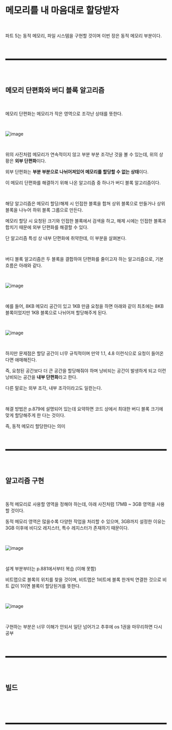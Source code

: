 # 메모리를 내 마음대로 할당받자

<br>

파트 5는 동적 메모리, 파일 시스템을 구현할 것이며 이번 장은 동적 메모리 부분이다.

<br><br>
<hr style="border: 2px solid;">
<br><br>

## 메모리 단편화와 버디 블록 알고리즘

<br>

메모리 단편화는 메모리가 작은 영역으로 조각난 상태를 뜻한다.

<br>

![image](https://user-images.githubusercontent.com/52172169/203921674-9afda3c2-a95e-4a73-b824-3c4b2df89bbd.png)

<br>

위의 사진처럼 메모리가 연속적이지 않고 부분 부분 조각난 것을 볼 수 있는데, 위의 상황은 **외부 단편화**이다.

외부 단편화는 **부분 부분으로 나뉘어져있어 메모리를 할당할 수 없는 상태**이다.

이 메모리 단편화를 해결하기 위해 나온 알고리즘 중 하나가 버디 블록 알고리즘이다.

<br>

해당 알고리즘은 메모리 할당/해제 시 인접한 블록을 합쳐 상위 블록으로 만들거나 상위 블록을 나누어 하위 블록 그룹으로 만든다.

메모리 할당 시 요청된 크기와 인접한 블록에서 검색을 하고, 해제 시에는 인접한 블록과 합치기 때문에 외부 단편화를 해결할 수 있다.

단 알고리즘 특성 상 내부 단편화에 취약한데, 이 부분을 살펴본다.

<br>

버디 블록 알고리즘은 두 블록을 결합하여 단편화를 줄이고자 하는 알고리즘으로, 기본 흐름은 아래와 같다.

<br>

![image](https://user-images.githubusercontent.com/52172169/203922379-df6ff1bf-ab0f-4db2-9c5e-48f1f297b71b.png)

<br>

예를 들어, 8KB 메모리 공간이 있고 1KB 만큼 요청을 하면 아래와 같이 최초에는 8KB 블록이었지만 1KB 블록으로 나뉘어져 할당해주게 된다.

<br>

![image](https://user-images.githubusercontent.com/52172169/203923037-df527cd6-37ba-4a07-9e57-12f9455f26c8.png)

<br>

하지만 문제점은 할당 공간이 너무 규칙적이며 만약 1.1, 4.8 이런식으로 요청이 들어온다면 애매해진다.

즉, 요청된 공간보다 더 큰 공간을 할당해줘야 하며 낭비되는 공간이 발생하게 되고 이런 낭비되는 공간을 **내부 단편화**라고 한다.

다른 말로는 외부 조각, 내부 조각이라고도 일컫는다.

<br>

해결 방법은 p.879에 설명되어 있는데 요약하면 코드 상에서 최대한 버디 블록 크기에 맞게 할당해주게 한 다는 것이다.

즉, 동적 메모리 할당한다는 의미

<br><br>
<hr style="border: 2px solid;">
<br><br>

## 알고리즘 구현

<br>

동적 메모리로 사용할 영역을 정해야 하는데, 아래 사진처럼 17MB ~ 3GB 영역을 사용할 것이다.

동적 메모리 영역은 많을수록 다양한 작업을 처리할 수 있으며, 3GB까지 설정한 이유는 3GB 이후에 비디오 레지스터, 특수 레지스터가 존재하기 때문이다.

<br>

![image](https://user-images.githubusercontent.com/52172169/203925763-777b8a27-f8d3-4207-95ec-067c79056866.png)

<br>

설계 부분부터는 p.881에서부터 복습 (이해 못함)

비트맵으로 블록의 위치를 찾을 것이며, 비트맵은 1비트에 블록 한개씩 연결한 것으로 비트 값이 1이면 블록이 할당된거를 뜻한다.

<br>

![image](https://user-images.githubusercontent.com/52172169/203929225-7fcb959b-0d95-4b44-878c-95f184bc167c.png)

<br>

구현하는 부분은 너무 이해가 안되서 일단 넘어가고 추후에 os 1권을 마무리하면 다시 공부

<br><br>
<hr style="border: 2px solid;">
<br><br>

## 빌드

<br>



<br><br>
<hr style="border: 2px solid;">
<br><br>
